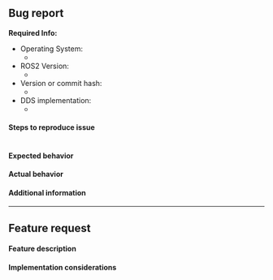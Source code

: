 <!--
For general questions, please ask on ROS answers: https://answers.ros.org, make sure to include at least the `ros2` tag and the rosdistro version you are running, e.g. `foxy`.
For general design discussions, please post on discourse: https://discourse.ros.org/c/ng-ros
For Bug report or feature requests, please fill out the relevant category below
-->

## Bug report

**Required Info:**

- Operating System:
  - <!-- OS and version (e.g. Windows 10, Ubuntu 16.04...) -->
- ROS2 Version:
  - <!-- ROS2 distribution and install method (e.g. Foxy binaries, Dashing source...) -->
- Version or commit hash:
  - <!-- from source: output of `git -C navigation2 rev-parse HEAD
         apt binaries: output of: dpkg-query --show "ros-$ROS_DISTRO-navigation2"
                              or: dpkg-query --show "ros-$ROS_DISTRO-nav2-*" -->
- DDS implementation:
  - <!-- rmw_implementation used (e.g. Fast-RTPS, RTI Connext, etc.) -->

#### Steps to reproduce issue
<!-- Detailed instructions on how to reliably reproduce this issue http://sscce.org/
``` code that can be copy-pasted is preferred ``` -->
```

```

#### Expected behavior

#### Actual behavior

#### Additional information

<!-- If you are reporting a bug delete everything below
     If you are requesting a feature deleted everything above this line -->
----
## Feature request

#### Feature description
<!-- Description in a few sentences what the feature consists of and what problem it will solve -->

#### Implementation considerations
<!-- Relevant information on how the feature could be implemented and pros and cons of the different solutions -->
